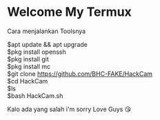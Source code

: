# Welcome My Termux

Cara menjalankan Toolsnya<br>

$apt update && apt upgrade<br>
$pkg install openssh<br>
$pkg install git<br>
$pkg install mc <br>
$git clone https://github.com/BHC-FAKE/HackCam<br>
$cd HackCam<br>
$ls<br>
$bash HackCam.sh<br>





Kalo ada yang salah i'm sorry
Love Guys 😘
